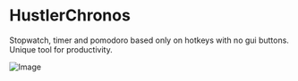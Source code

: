 # HustlerChronos
Stopwatch, timer and pomodoro based only on hotkeys with no gui buttons. Unique tool for productivity.

![Image](https://github.com/user-attachments/assets/1d02a75f-2428-42d8-a55a-2a687e3d1517)
